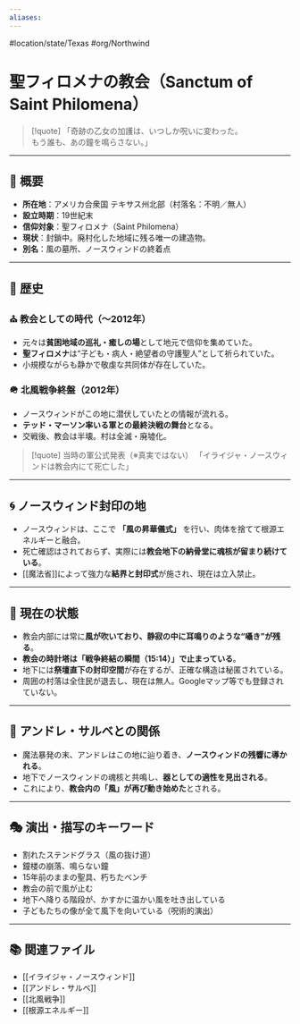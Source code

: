 ```yaml
---
aliases:
---
```

#location/state/Texas #org/Northwind 
# 聖フィロメナの教会（Sanctum of Saint Philomena）

>[!quote]
「奇跡の乙女の加護は、いつしか呪いに変わった。  
もう誰も、あの鐘を鳴らさない。」

---

## 🕍 概要

- **所在地**：アメリカ合衆国 テキサス州北部（村落名：不明／無人）  
- **設立時期**：19世紀末  
- **信仰対象**：聖フィロメナ（Saint Philomena）  
- **現状**：封鎖中。廃村化した地域に残る唯一の建造物。  
- **別名**：風の墓所、ノースウィンドの終着点

---

## 📖 歴史

### ⛪ 教会としての時代（〜2012年）

- 元々は**貧困地域の巡礼・癒しの場**として地元で信仰を集めていた。
- **聖フィロメナ**は“子ども・病人・絶望者の守護聖人”として祈られていた。
- 小規模ながらも静かで敬虔な共同体が存在していた。

### 🪖 北風戦争終盤（2012年）

- ノースウィンドがこの地に潜伏していたとの情報が流れる。
- **テッド・マーソン率いる軍との最終決戦の舞台**となる。
- 交戦後、教会は半壊。村は全滅・廃墟化。

> [!quote] 当時の軍公式発表（※真実ではない）
「イライジャ・ノースウィンドは教会内にて死亡した」

---

## 🌀 ノースウィンド封印の地

- ノースウィンドは、ここで **「風の昇華儀式」** を行い、肉体を捨てて根源エネルギーと融合。
- 死亡確認はされておらず、実際には**教会地下の納骨堂に魂核が留まり続けている**。
- [[魔法省]]によって強力な**結界と封印式**が施され、現在は立入禁止。

---

## 🧭 現在の状態

- 教会内部には常に**風が吹いており、静寂の中に耳鳴りのような“囁き”が残る**。
- **教会の時計塔は「戦争終結の瞬間（15:14）」で止まっている**。
- 地下には**祭壇直下の封印空間**が存在するが、正確な構造は秘匿されている。
- 周囲の村落は全住民が退去し、現在は無人。Googleマップ等でも登録されていない。

---

## 👤 アンドレ・サルベとの関係

- 魔法暴発の末、アンドレはこの地に辿り着き、**ノースウィンドの残響に導かれる**。
- 地下でノースウィンドの魂核と共鳴し、**器としての適性を見出される**。
- これにより、**教会内の「風」が再び動き始めた**とされる。

---

## 🎭 演出・描写のキーワード

- 割れたステンドグラス（風の抜け道）  
- 鐘楼の崩落、鳴らない鐘  
- 15年前のままの聖具、朽ちたベンチ  
- 教会の前で風が止む  
- 地下へ降りる階段が、かすかに温かい風を吐き出している  
- 子どもたちの像が全て風下を向いている（呪術的演出）

---

## 📚 関連ファイル

- [[イライジャ・ノースウィンド]]
- [[アンドレ・サルベ]]
- [[北風戦争]]
- [[根源エネルギー]]

